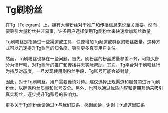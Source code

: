 # Tg刷粉丝

在Tg（Telegram）上，拥有大量粉丝对于推广和传播信息来说至关重要。然而，要吸引大量粉丝并非易事，许多用户选择使用Tg刷粉丝来快速增加粉丝数量。

Tg刷粉丝是指通过一些渠道或工具，快速增加Tg频道或群组的粉丝数量。这种方式可以迅速提升Tg账号的知名度，吸引更多真实用户关注。

然而，Tg刷粉丝也存在一些问题。首先，刷粉丝的粉丝质量参差不齐，可能大部分为僵尸粉，对Tg账号的推广和传播并无实际帮助。其次，Tg平台对于刷粉丝行为持反对态度，一旦发现使用刷粉丝手段，Tg账号可能会被封禁。

因此，对于Tg刷粉丝，用户需要谨慎对待。建议选择正规渠道和服务商进行Tg刷粉丝，以确保粉丝质量和账号安全。另外，也可以通过优质内容和定期互动来吸引真实粉丝，逐步提升Tg账号的影响力。

更多关于Tg刷粉丝请通过✈与我们联系，感谢阅读，谢谢！[✈点这里联系](https://c.k02.cc)